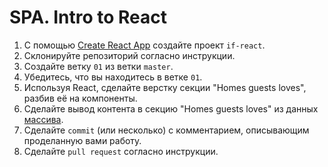 # SPA. Intro to React

1. С помощью [Create React App](https://create-react-app.dev/) создайте проект `if-react`.
2. Склонируйте репозиторий согласно инструкции.
3. Создайте ветку `01` из ветки `master`.
4. Убедитесь, что вы находитесь в ветке `01`.
5. Используя React, сделайте верстку секции "Homes guests loves", разбив её на компоненты.
6. Сделайте вывод контента в секцию "Homes guests loves" из данных [массива](./data.ts).
7. Сделайте `commit` (или несколько) с комментарием, описывающим проделанную вами работу.
8. Сделайте `pull request` согласно инструкции.
